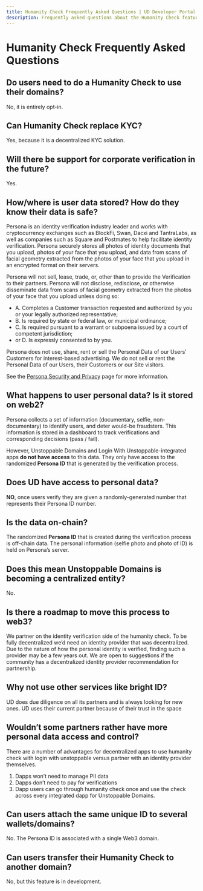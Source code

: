 ```yaml
---
title: Humanity Check Frequently Asked Questions | UD Developer Portal
description: Frequently asked questions about the Humanity Check feature of the Login With Unstoppable service.
---
```


# Humanity Check Frequently Asked Questions

## Do users need to do a Humanity Check to use their domains?

No, it is entirely opt-in.

## Can Humanity Check replace KYC?

Yes, because it is a decentralized KYC solution.

## Will there be support for corporate verification in the future?

Yes.

## How/where is user data stored? How do they know their data is safe? 

Persona is an identity verification industry leader and works with cryptocurrency exchanges such as BlockFi, Swan, Dacxi and TantraLabs, as well as companies such as Square and Postmates to help facilitate identity verification. Persona securely stores all photos of identity documents that you upload, photos of your face that you upload, and data from scans of facial geometry extracted from the photos of your face that you upload in an encrypted format on their servers.

Persona will not sell, lease, trade, or, other than to provide the Verification to their partners.  Persona will not disclose, redisclose, or otherwise disseminate data from scans of facial geometry extracted from the photos of your face that you upload unless doing so: 

* A. Completes a Customer transaction requested and authorized by you or your legally authorized representative;
* B. Is required by state or federal law, or municipal ordinance;
* C. Is required pursuant to a warrant or subpoena issued by a court of competent jurisdiction; 
* or D. Is expressly consented to by you.

Persona does not use, share, rent or sell the Personal Data of our Users’ Customers for interest-based advertising. We do not sell or rent the Personal Data of our Users, their Customers or our Site visitors.

See the [Persona Security and Privacy](https://withpersona.com/security) page for more information.

## What happens to user personal data? Is it stored on web2? 

Persona collects a set of information (documentary, selfie, non-documentary) to identify users, and deter would-be fraudsters. This information is stored in a dashboard to track verifications and corresponding decisions (pass / fail).

However, Unstoppable Domains and Login With Unstoppable-integrated apps **do not have access** to this data. They only have access to the randomized **Persona ID** that is generated by the verification process.

## Does UD have access to personal data? 

**NO**, once users verify they are given a randomly-generated number that represents their Persona ID number.  

## Is the data on-chain?

The randomized **Persona ID** that is created during the verification process is off-chain data. The personal information (selfie photo and photo of ID) is held on Persona’s server.

## Does this mean Unstoppable Domains is becoming a centralized entity? 

No.

## Is there a roadmap to move this process to web3? 

We partner on the identity verification side of the humanity check. To be fully decentralized we’d need an identity provider that was decentralized. Due to the nature of how the personal identity is verified, finding such a provider may be a few years out. We are open to suggestions if the community has a decentralized identity provider recommendation for partnership.

## Why not use other services like bright ID? 

UD does due diligence on all its partners and is always looking for new ones. UD uses their current partner because of their trust in the space

## Wouldn’t some partners rather have more personal data access and control? 

There are a number of advantages for decentralized apps to use humanity check with login with unstoppable versus partner with an identity provider themselves.

1. Dapps won’t need to manage PII data 
2. Dapps don’t need to pay for verifications
3. Dapp users can go through humanity check once and use the check across every integrated dapp for Unstoppable Domains.

## Can users attach the same unique ID to several wallets/domains? 

No. The Persona ID is associated with a single Web3 domain.

## Can users transfer their Humanity Check to another domain?

No, but this feature is in development.